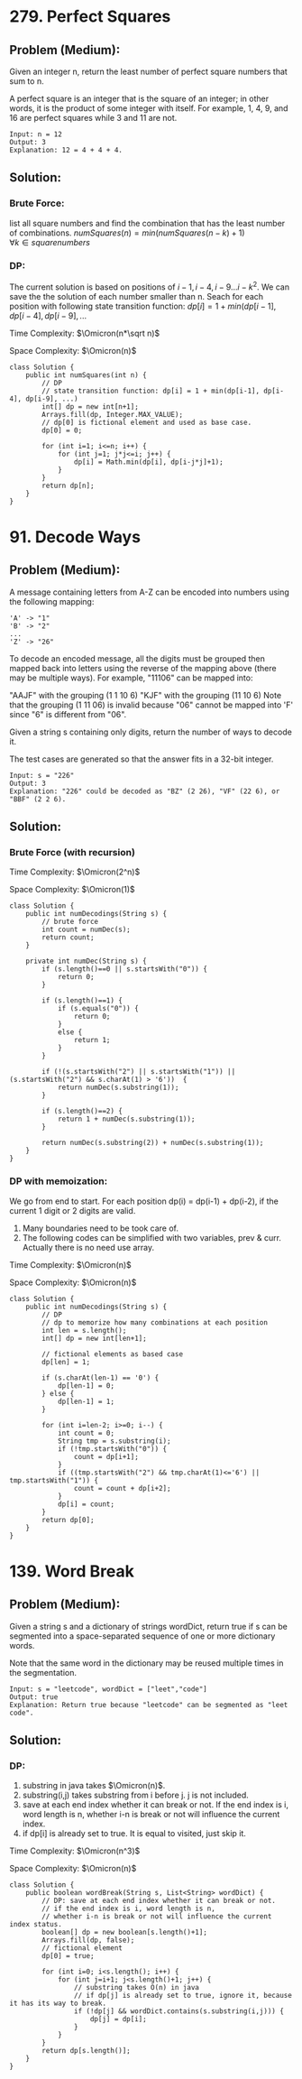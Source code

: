 # 279. Perfect Squares
## Problem (Medium):
Given an integer n, return the least number of perfect square numbers that sum to n.

A perfect square is an integer that is the square of an integer; in other words, it is the product of some integer with itself. For example, 1, 4, 9, and 16 are perfect squares while 3 and 11 are not.

```
Input: n = 12
Output: 3
Explanation: 12 = 4 + 4 + 4.
```
## Solution:
### Brute Force:
list all square numbers and find the combination that has the least number of combinations.
$numSquares(n)=min(numSquares(n-k) + 1)$  
$∀k∈{square numbers}$

### DP:
The current solution is based on positions of $i-1, i-4, i-9...i-k^2$. We can save the the solution of each number smaller than n. Seach for each position with following state transition function: $dp[i] = 1 + min(dp[i-1], dp[i-4], dp[i-9], ...$

Time Complexity: $\Omicron(n*\sqrt n)$

Space Complexity: $\Omicron(n)$
```
class Solution {
    public int numSquares(int n) {
        // DP
        // state transition function: dp[i] = 1 + min(dp[i-1], dp[i-4], dp[i-9], ...)
        int[] dp = new int[n+1];
        Arrays.fill(dp, Integer.MAX_VALUE);
        // dp[0] is fictional element and used as base case.
        dp[0] = 0;
        
        for (int i=1; i<=n; i++) {
            for (int j=1; j*j<=i; j++) {
                dp[i] = Math.min(dp[i], dp[i-j*j]+1);
            }
        }
        return dp[n];
    }
}
```

# 91. Decode Ways
## Problem (Medium):
A message containing letters from A-Z can be encoded into numbers using the following mapping:
```
'A' -> "1"
'B' -> "2"
...
'Z' -> "26"
```
To decode an encoded message, all the digits must be grouped then mapped back into letters using the reverse of the mapping above (there may be multiple ways). For example, "11106" can be mapped into:

"AAJF" with the grouping (1 1 10 6)
"KJF" with the grouping (11 10 6)
Note that the grouping (1 11 06) is invalid because "06" cannot be mapped into 'F' since "6" is different from "06".

Given a string s containing only digits, return the number of ways to decode it.

The test cases are generated so that the answer fits in a 32-bit integer.
```
Input: s = "226"
Output: 3
Explanation: "226" could be decoded as "BZ" (2 26), "VF" (22 6), or "BBF" (2 2 6).
```
## Solution:
### Brute Force (with recursion)
Time Complexity: $\Omicron(2^n)$

Space Complexity: $\Omicron(1)$

```
class Solution {
    public int numDecodings(String s) {
        // brute force
        int count = numDec(s);
        return count;
    }
    
    private int numDec(String s) {
        if (s.length()==0 || s.startsWith("0")) {
            return 0;
        }
        
        if (s.length()==1) {
            if (s.equals("0")) {
                return 0;
            }
            else {
                return 1;
            }
        }
        
        if (!(s.startsWith("2") || s.startsWith("1")) || (s.startsWith("2") && s.charAt(1) > '6'))  {
            return numDec(s.substring(1));
        }
        
        if (s.length()==2) {
            return 1 + numDec(s.substring(1));
        }
        
        return numDec(s.substring(2)) + numDec(s.substring(1));
    }
}
```

### DP with memoization:
We go from end to start. For each position dp(i) = dp(i-1) + dp(i-2), if the current 1 digit or 2 digits are valid. 
1. Many boundaries need to be took care of. 
2. The following codes can be simplified with two variables, prev & curr. Actually there is no need use array. 

Time Complexity: $\Omicron(n)$

Space Complexity: $\Omicron(n)$
```
class Solution {
    public int numDecodings(String s) {
        // DP
        // dp to memorize how many combinations at each position
        int len = s.length();
        int[] dp = new int[len+1];
        
        // fictional elements as based case
        dp[len] = 1;
        
        if (s.charAt(len-1) == '0') {
            dp[len-1] = 0;
        } else {
            dp[len-1] = 1;
        }
        
        for (int i=len-2; i>=0; i--) {
            int count = 0;
            String tmp = s.substring(i);
            if (!tmp.startsWith("0")) {
                count = dp[i+1];
            }
            if ((tmp.startsWith("2") && tmp.charAt(1)<='6') || tmp.startsWith("1")) {
                count = count + dp[i+2];
            }
            dp[i] = count;
        }
        return dp[0];
    }
}
```

# 139. Word Break
## Problem (Medium):
Given a string s and a dictionary of strings wordDict, return true if s can be segmented into a space-separated sequence of one or more dictionary words.

Note that the same word in the dictionary may be reused multiple times in the segmentation.
```
Input: s = "leetcode", wordDict = ["leet","code"]
Output: true
Explanation: Return true because "leetcode" can be segmented as "leet code".
```
## Solution:
### DP:
1. substring in java takes $\Omicron(n)$.
2. substring(i,j) takes substring from i before j. j is not included.
3. save at each end index whether it can break or not. If the end index is i, word length is n, whether i-n is break or not will influence the current index.
4. if dp[i] is already set to true. It is equal to visited, just skip it.
   
Time Complexity: $\Omicron(n^3)$

Space Complexity: $\Omicron(n)$

```
class Solution {
    public boolean wordBreak(String s, List<String> wordDict) {
        // DP: save at each end index whether it can break or not. 
        // if the end index is i, word length is n, 
        // whether i-n is break or not will influence the current index status.
        boolean[] dp = new boolean[s.length()+1];
        Arrays.fill(dp, false);
        // fictional element
        dp[0] = true;
        
        for (int i=0; i<s.length(); i++) {
            for (int j=i+1; j<s.length()+1; j++) {
                // substring takes O(n) in java
                // if dp[j] is already set to true, ignore it, because it has its way to break.
                if (!dp[j] && wordDict.contains(s.substring(i,j))) {
                    dp[j] = dp[i];
                }
            }
        }
        return dp[s.length()];
    }
}
```